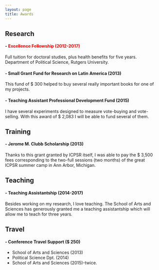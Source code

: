 ```yaml
---
layout: page
title: Awards
---
```


## Research



#### - <span style="color:red">Excellence Fellowship (2012-2017)</span>
Full tuition for doctoral studies, plus health benefits for five years. Department of Political Science, Rutgers University.

#### - Small Grant Fund for Research on Latin America (2013)
This fund of $ 300 helped to buy several really important books for one of my projects.

#### - Teaching Assistant Professional Development Fund (2015)
I have several experiments designed to measure vote-buying and vote-selling. With this award of $ 2,083 I will be able to fund several of them.

## Training

#### - Jerome M. Clubb Scholarship (2013)
Thanks to this grant granted by ICPSR itself, I was able to pay the $ 3,500 fees corresponding to the two-full sessions (two months) of the great ICPSR summer camp in Ann Arbor, Michigan. 


## Teaching

#### - Teaching Assistantship (2014-2017)
Besides working on my research, I love teaching. The School of Arts and Sciences has generously granted me a teaching assistantship which will allow me to teach for three years.

## Travel

#### - Conference Travel Support ($ 250)
- School of Arts and Sciences (2013)
- Political Science Dpt. (2014)
- School of Arts and Sciences (2015)-twice.

